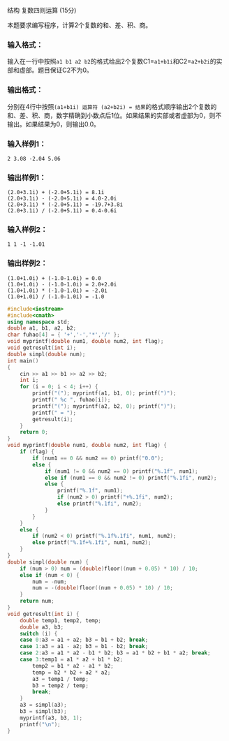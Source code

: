 结构 复数四则运算 (15分)

本题要求编写程序，计算2个复数的和、差、积、商。

### 输入格式：

输入在一行中按照`a1 b1 a2 b2`的格式给出2个复数C1=`a1+b1i`和C2=`a2+b2i`的实部和虚部。题目保证C2不为0。

### 输出格式：

分别在4行中按照`(a1+b1i) 运算符 (a2+b2i) = 结果`的格式顺序输出2个复数的和、差、积、商，数字精确到小数点后1位。如果结果的实部或者虚部为0，则不输出。如果结果为0，则输出0.0。

### 输入样例1：

```in
2 3.08 -2.04 5.06
```

### 输出样例1：

```out
(2.0+3.1i) + (-2.0+5.1i) = 8.1i
(2.0+3.1i) - (-2.0+5.1i) = 4.0-2.0i
(2.0+3.1i) * (-2.0+5.1i) = -19.7+3.8i
(2.0+3.1i) / (-2.0+5.1i) = 0.4-0.6i
```

### 输入样例2：

```
1 1 -1 -1.01
```

### 输出样例2：

```
(1.0+1.0i) + (-1.0-1.0i) = 0.0
(1.0+1.0i) - (-1.0-1.0i) = 2.0+2.0i
(1.0+1.0i) * (-1.0-1.0i) = -2.0i
(1.0+1.0i) / (-1.0-1.0i) = -1.0
```



```c++
#include<iostream>
#include<cmath>
using namespace std;
double a1, b1, a2, b2;
char fuhao[4] = { '+','-','*','/' };
void myprintf(double num1, double num2, int flag);
void getresult(int i);
double simpl(double num);
int main()
{
	cin >> a1 >> b1 >> a2 >> b2;
	int i;
	for (i = 0; i < 4; i++) {
		printf("("); myprintf(a1, b1, 0); printf(")");
		printf(" %c ", fuhao[i]);
		printf("("); myprintf(a2, b2, 0); printf(")");
		printf(" = ");
		getresult(i);
	}
	return 0;
}
void myprintf(double num1, double num2, int flag) {
	if (flag) {
		if (num1 == 0 && num2 == 0) printf("0.0");
		else {
			if (num1 != 0 && num2 == 0) printf("%.1f", num1);
			else if (num1 == 0 && num2 != 0) printf("%.1fi", num2);
			else {
				printf("%.1f", num1);
				if (num2 > 0) printf("+%.1fi", num2);
				else printf("%.1fi", num2);
			}
		}
	}
	else {
		if (num2 < 0) printf("%.1f%.1fi", num1, num2);
		else printf("%.1f+%.1fi", num1, num2);
	}
}
double simpl(double num) {
	if (num > 0) num = (double)floor((num + 0.05) * 10) / 10;
	else if (num < 0) {
		num = -num;
		num = -(double)floor((num + 0.05) * 10) / 10;
	}
	return num;
}
void getresult(int i) {
	double temp1, temp2, temp;
	double a3, b3;
	switch (i) {
	case 0:a3 = a1 + a2; b3 = b1 + b2; break;
	case 1:a3 = a1 - a2; b3 = b1 - b2; break;
	case 2:a3 = a1 * a2 - b1 * b2; b3 = a1 * b2 + b1 * a2; break;
	case 3:temp1 = a1 * a2 + b1 * b2;
		temp2 = b1 * a2 - a1 * b2;
		temp = b2 * b2 + a2 * a2;
		a3 = temp1 / temp;
		b3 = temp2 / temp;
		break;
	}
	a3 = simpl(a3);
	b3 = simpl(b3);
	myprintf(a3, b3, 1);
	printf("\n");
}
```

